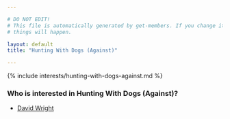 ```yaml
---

# DO NOT EDIT!
# This file is automatically generated by get-members. If you change it, bad
# things will happen.

layout: default
title: "Hunting With Dogs (Against)"

---
```


{% include interests/hunting-with-dogs-against.md %}

### Who is interested in Hunting With Dogs (Against)?


* [David Wright](members/david-wright.html)
